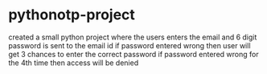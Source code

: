 # pythonotp-project
created a small python project where the users enters the email and 6 digit password is sent to the email id if password entered wrong then user will get 3 chances to enter the correct password  if password entered wrong for the 4th time then access will be denied
